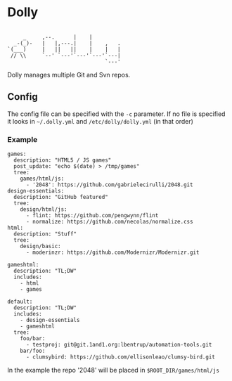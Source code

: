 # Dolly

```

     _     ,--.      |    |
  _-(_)-   |   |,---.|    |    ,   .
`(___)     |   ||   ||    |    |   |
 // \\     `--' `---'`---'`---'`---|
                               `---'
```

Dolly manages multiple Git and Svn repos.

## Config

The config file can be specified with the `-c` parameter.
If no file is specified it looks in `~/.dolly.yml` and `/etc/dolly/dolly.yml`
(in that order)

### Example
```
games:
  description: "HTML5 / JS games"
  post_update: "echo $(date) > /tmp/games"
  tree:
    games/html/js:
      - '2048': https://github.com/gabrielecirulli/2048.git
design-essentials:
  description: "GitHub featured"
  tree:
    design/html/js:
      - flint: https://github.com/pengwynn/flint
      - normalize: https://github.com/necolas/normalize.css
html:
  description: "Stuff"
  tree:
    design/basic:
      - moderinzr: https://github.com/Modernizr/Modernizr.git

gameshtml:
  description: "TL;DW"
  includes:
    - html
    - games

default:
  description: "TL;DW"
  includes:
    - design-essentials
    - gameshtml
  tree:
    foo/bar:
      - testproj: git@git.1and1.org:lbentrup/automation-tools.git
    bar/foo:
      - clumsybird: https://github.com/ellisonleao/clumsy-bird.git
```

In the example the repo '2048' will be placed in `$ROOT_DIR/games/html/js`
